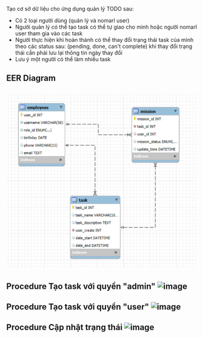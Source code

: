 Tạo cơ sở dữ liệu cho ứng dụng quản lý TODO sau:

- Có 2 loại người dùng (quản lý và nomarl user)
- Người quản lý có thể tạo task có thể tự giao cho mình hoặc người nomarl user tham gia vào các task
- Người thực hiện khi hoàn thành có thể thay đổi trạng thái task của mình theo các status sau: (pending, done, can't complete) khi thay đổi trạng thái cần phải lưu lại thông tin ngày thay đổi
- Lưu ý một người có thể làm nhiều task

EER Diagram
----
![EER Diagram](/EERDiagram.png)
----
Procedure Tạo task với quyền "admin"
<img width="753" height="523" alt="image" src="https://github.com/user-attachments/assets/8c839829-55b9-4996-84cf-d1f1d8ab6b64" />
-
Procedure Tạo task với quyền "user"
<img width="751" height="512" alt="image" src="https://github.com/user-attachments/assets/5f7cbe70-aeb7-4974-8a6b-66f547396de6" />
-
Procedure Cập nhật trạng thái
<img width="733" height="533" alt="image" src="https://github.com/user-attachments/assets/64fd5b80-71c7-41ba-b73d-3be3233b3cf0" />
-
